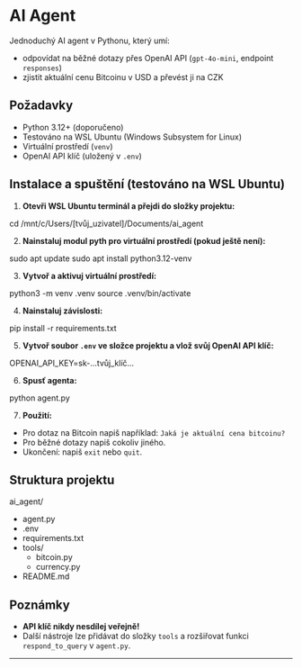 # AI Agent

Jednoduchý AI agent v Pythonu, který umí:
- odpovídat na běžné dotazy přes OpenAI API (`gpt-4o-mini`, endpoint `responses`)
- zjistit aktuální cenu Bitcoinu v USD a převést ji na CZK

## Požadavky

- Python 3.12+ (doporučeno)
- Testováno na WSL Ubuntu (Windows Subsystem for Linux)
- Virtuální prostředí (`venv`)
- OpenAI API klíč (uložený v `.env`)

## Instalace a spuštění (testováno na WSL Ubuntu)

1. **Otevři WSL Ubuntu terminál a přejdi do složky projektu:**

cd /mnt/c/Users/[tvůj_uzivatel]/Documents/ai_agent

2. **Nainstaluj modul pyth pro virtuální prostředí (pokud ještě není):**

sudo apt update
sudo apt install python3.12-venv

3. **Vytvoř a aktivuj virtuální prostředí:**

python3 -m venv .venv
source .venv/bin/activate

4. **Nainstaluj závislosti:**

pip install -r requirements.txt

5. **Vytvoř soubor `.env` ve složce projektu a vlož svůj OpenAI API klíč:**

OPENAI_API_KEY=sk-...tvůj_klíč...

6. **Spusť agenta:**

python agent.py

7. **Použití:**
- Pro dotaz na Bitcoin napiš například: `Jaká je aktuální cena bitcoinu?`
- Pro běžné dotazy napiš cokoliv jiného.
- Ukončení: napiš `exit` nebo `quit`.


## Struktura projektu

ai_agent/
- agent.py
- .env
- requirements.txt
- tools/
  - bitcoin.py
  - currency.py
- README.md

## Poznámky

- **API klíč nikdy nesdílej veřejně!**
- Další nástroje lze přidávat do složky `tools` a rozšiřovat funkci `respond_to_query` v `agent.py`.

---
